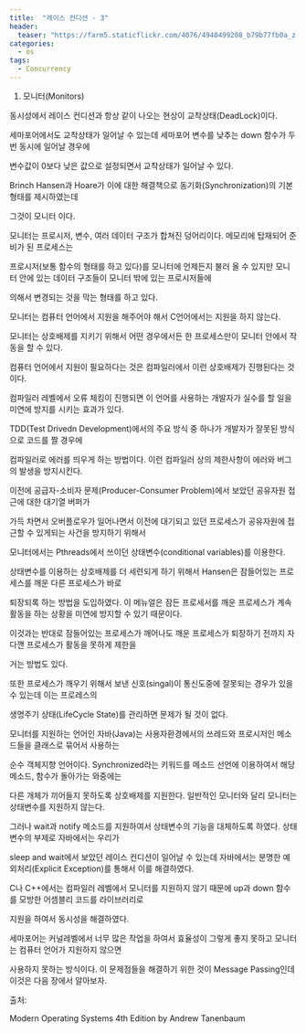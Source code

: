 ```yaml
---
title:  "레이스 컨디션 - 3"
header:
  teaser: "https://farm5.staticflickr.com/4076/4940499208_b79b77fb0a_z.jpg"
categories: 
  - os
tags:
  - Concurrency
---
```

   
1. 모니터(Monitors)

 동시성에서 레이스 컨디션과 항상 같이 나오는 현상이 교착상태(DeadLock)이다.
 
세마포어에서도 교착상태가 일어날 수 있는데 세마포어 변수를 낮추는 down 함수가 두번 동시에 일어날 경우에

변수값이 0보다 낮은 값으로 설정되면서 교착상태가 일어날 수 있다.

Brinch Hansen과 Hoare가 이에 대한 해결책으로 동기화(Synchronization)의 기본 형태를 제시하였는데

그것이 모니터 이다.

 모니터는 프로시저, 변수, 여러 데이터 구조가 합쳐진 덩어리이다. 메모리에 탑재되어 준비가 된 프로세스는
 
프로시저(보통 함수의 형태를 하고 있다)를 모니터에 언제든지 불러 올 수 있지만 모니터 안에 있는 데이터 구조들이 모니터 밖에 있는 프로시저들에
 
의해서 변경되는 것을 막는 형태를 하고 있다.

 모니터는 컴퓨터 언어에서 지원을 해주어야 해서 C언어에서는 지원을 하지 않는다. 
 
모니터는 상호배제를 지키기 위해서 어떤 경우에서든 한 프로세스만이 모니터 안에서 작동을 할 수 있다.

컴퓨터 언어에서 지원이 필요하다는 것은 컴파일러에서 이런 상호배제가 진행된다는 것 이다.

컴파일러 레벨에서 오류 체킹이 진행되면 이 언어를 사용하는 개발자가 실수를 할 일을 미연에 방지를 시키는 효과가 있다.

TDD(Test Drivedn Development)에서의 주요 방식 중 하나가 개발자가 잘못된 방식으로 코드를 짤 경우에

컴파일러로 에러를 띄우게 하는 방법이다. 이런 컴파일러 상의 제한사항이 에러와 버그의 발생을 방지시킨다.

 이전에 공급자-소비자 문제(Producer-Consumer Problem)에서 보았던 공유자원 접근에 대한 대기열 버퍼가
 
가득 차면서 오버플로우가 일어나면서 이전에 대기되고 있던 프로세스가 공유자원에 접근할 수 있게되는 사건을 방지하기 위해서

모니터에서는 Pthreads에서 쓰이던 상태변수(conditional variables)를 이용한다.

 상태변수를 이용하는 상호배제를 더 세련되게 하기 위해서 Hansen은 잠들어있는 프로세스를 깨운 다른 프로세스가 바로
 
퇴장되록 하는 방법을 도입하였다. 이 메뉴얼은 잠든 프로세서를 깨운 프로세스가 계속 활동을 하는 상황을 미연에 방지할 수 있기 때문이다.

이것과는 반대로 잠들어있는 프로세스가 깨어나도 깨운 프로세스가 퇴장하기 전까지 자다깬 프로세스가 활동을 못하게 제한을

거는 방법도 있다.

 또한 프로세스가 깨우기 위해서 보낸 신호(singal)이 통신도중에 잘못되는 경우가 있을 수 있는데 이는 프로레스의
 
생명주기 상태(LifeCycle State)를 관리하면 문제가 될 것이 없다. 


 모니터를 지원하는 언어인 자바(Java)는 사용자환경에서의 쓰레드와 프로시저인 메소드들을 클래스로 묶어서 사용하는
 
순수 객체지향 언어이다. Synchronized라는 키워드를 메소드 선언에 이용하여서 해당 메소드, 함수가 돌아가는 와중에는

다른 개체가 끼어들지 못하도록 상호배제를 지원한다. 일반적인 모니터와 달리 모니터는 상태변수를 지원하지 않는다.

그러나 wait과 notify 메소드를 지원하여서 상태변수의 기능을 대체하도록 하였다. 상태변수의 부제로 자바에서는 우리가 

sleep and wait에서 보았던 레이스 컨디션이 일어날 수 있는데 자바에서는 분명한 예외처리(Explicit Exception)를 통해서 이를 해결하였다.

 C나 C++에서는 컴파일러 레벨에서 모니터를 지원하지 않기 때문에 up과 down 함수를 모방한 어셈블리 코드를 라이브러리로
 
지원을 하여서 동시성을 해결하였다.



 세마포어는 커널레벨에서 너무 많은 작업을 하여서 효율성이 그렇게 좋지 못하고 모니터는 컴퓨터 언어가 지원하지 않으면
 
사용하지 못하는 방식이다. 이 문제점들을 해결하기 위한 것이 Message Passing인데 이것은 다음 장에서 알아보자.
   
  
출처: 

Modern Operating Systems 4th Edition by Andrew Tanenbaum